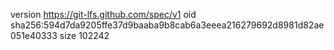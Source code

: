version https://git-lfs.github.com/spec/v1
oid sha256:594d7da9205ffe37d9baaba9b8cab6a3eeea216279692d8981d82ae051e40333
size 102242
